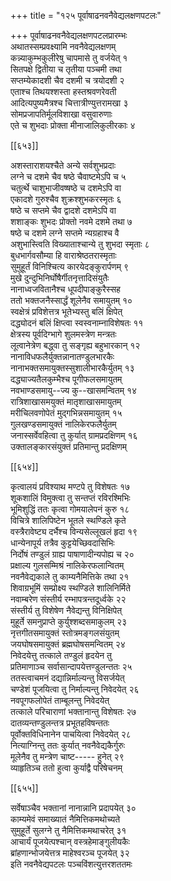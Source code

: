 +++
title = "१२५ पूर्वाषाढनवनैवेद्यलक्षणपटलः"

+++
पूर्वाषाढनवनैवेद्यलक्षणपटलप्रारम्भः  
अथातस्सम्प्रवक्ष्यामि नवनैवेद्यलक्षणम्  
कन्न्याकुम्भकुलीरेषु चापमासे तु वर्जयेत् १  
सितपक्षे द्वितीया च तृतीया पञ्चमी तथा  
सप्तम्येकादशी चैव दशमी च त्रयोदशी २  
एताश्च तिथयश्शस्ता हस्तश्रवणरेवती  
आदित्यपुष्यमैत्रश्च चित्तात्रीण्युत्तरामखा ३  
सोमप्रजापतिर्मूलविशाखा वसुवारुणाः  
एते च शुभदाः प्रोक्ता मीनाजालिकुलीरकाः ४  

[[६५३]]  

अशस्ताराशयश्चैते अन्ये सर्वशुभप्रदाः  
लग्ने च दशमे चैव षष्ठे चैवाष्टमेऽपि च ५  
चतुर्त्थे चाशुभाजीवष्षष्ठे च दशमेऽपि वा  
एकादशे गुरुश्चैव शुक्रश्शुभकरस्मृतः ६  
षष्ठे च सप्तमे चैव द्वादशे दशमेऽपि वा  
शशाङ्कः शुभदः प्रोक्तो नवमे दशमे तथा ७  
षष्ठे च दशमे लग्ने सप्तमे न्यग्रहाश्च वै  
अशुभास्त्विति विख्याताश्चान्ये तु शुभदा स्मृताः ८  
बुधभार्गवसौम्या हि वाराश्रेष्ठतरास्मृताः  
सुमुहूर्तं विनिश्चित्य कारयेदङ्कुरार्पणम् ९  
मुखे दुन्दुभिनिर्घोषैर्गीतनृत्तादिसंयुतैः  
नानाध्वजवितानैश्च धूपदीपाङ्कुरैस्सह    
ततो भक्तजनैस्सार्द्धं शूलेनैव समायुतम् १०  
स्वक्षेत्रं प्रविशेत्तत्र भूतेभ्यस्तु बलिं क्षिपेत्  
दद्ध्योदनं बलिं क्षिप्त्वा स्वस्वनाम्नाविशेषतः ११  
क्षेत्रस्य पूर्वदिग्भागे शुलमस्त्रेण मन्त्रतः  
लूत्वानेत्रेण बद्ध्वा तु सङ्गृह्य बहुभारकान् १२  
नानाविधफलैर्युक्तन्नानातण्डुलभारकैः  
नानाभक्तसमायुक्तस्सुशालीभारकैर्युतम् १३  
दद्ध्याज्यतैलकुम्भैश्च पूगीफलसमायुतम्  
नवभाण्डसमायु--ज्य कु--खासमन्वितम् १४  
रात्रिशाखासमयुक्तं मातृशाखासमायुतम्  
मरीचिलवणोपेतं मुद्गभिन्नसमायुतम् १५  
गुलखण्डसमायुक्तं नालिकेरफलैर्युतम्  
जनास्सर्वेवहित्वा तु कुर्यात् ग्रामप्रदक्षिणम् १६  
उक्तालङ्कारसंयुक्तं प्रतिमान्तु प्रदक्षिणम्  

[[६५४]]  

कृत्वालयं प्रविश्याथ मण्टपे तु विशेषतः १७  
शूकशालिं विमुक्त्वा तु सन्तप्तं रविरश्मिभिः  
भूमिशुद्धिं ततः कृत्वा गोमयालेपनं कुरु १८  
विचित्रे शालिपिष्टेन भूतले स्थण्डिले कृते  
वस्त्रैरावेष्ट्य दर्भैश्च विन्यसेल्लूखलं हृदा १९  
धान्येनापूर्य तत्रैव कुट्टयेच्छिवदासिभिः  
निर्दोषं तण्डुलं ग्राह्य पाषाणादीन्यपोह्य च २०  
प्रक्षाल्य गुलसम्मिश्रं नालिकेरफलान्वितम्  
नवनैवेद्यकाले तु काम्यनैमित्तिके तथा २१  
शिवाग्रभूमिं सम्प्रोक्ष्य स्थण्डिले शालिनिर्मिते  
नवाम्बरेण संस्तीर्य रम्भापत्रन्तदूर्ध्वके २२  
संस्तीर्य तु विशेषेण नैवेद्यन्तु विनिक्षिपेत्  
मुहूर्ते समनुप्राप्ते कुर्युश्शब्दसमाकुलम् २३  
नृत्तगीतसमायुक्तं स्तोत्रमङ्गलसंयुतम्  
जयघोषसमायुक्तं ब्रह्मघोषसमन्वितम् २४  
निवेदयेत्तु तत्काले तण्डुलं हृदयेन तु  
प्रतिमाणाञ्च सर्वासान्दापयेत्तण्डुलन्ततः २५  
ततस्त्वाचमनं दद्यान्निर्माल्यन्तु विसर्जयेत्  
चण्डेशं पूजयित्वा तु निर्माल्यन्तु निवेदयेत् २६  
नवपूगफलोपेतं ताम्बूलन्तु निवेदयेत्  
तत्काले परिचाराणां भक्तानान्तु विशेषतः २७  
दातव्यन्तण्डुलन्तत्र प्रभूतहविषन्ततः  
पूर्वोक्तविधिनानेन पाचयित्वा निवेदयेत् २८  
नित्याग्निन्तु ततः कुर्यात् नवनैवेद्यकैर्गुरुः  
मूलेनैव तु मन्त्रेण चाष्ट----- हुनेत् २९  
व्याहृतिञ्च ततो हुत्वा कुर्याद्वै परिषेचनम्  

[[६५५]]  

सर्वेषाञ्चैव भक्तानां नानान्नानि प्रदापयेत् ३०  
काम्यमेवं समाख्यातं नैमित्तिकमथोच्यते  
सुमुहूर्ते सुलग्ने तु नैमित्तिकमथाचरेत् ३१  
आचार्यं पूजयेत्पश्चान् वस्त्रहेमाङ्गुलीयकैः  
ब्रांहणान्भोजयेत्तत्र माहेश्वरञ्च पूजयेत् ३२  
इति नवनैवेद्यपटलः पञ्चविंशत्युत्तरशततमः  
